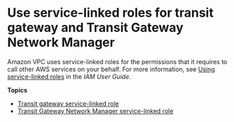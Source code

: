 # Use service\-linked roles for transit gateway and Transit Gateway Network Manager<a name="service-linked-roles"></a>

Amazon VPC uses service\-linked roles for the permissions that it requires to call other AWS services on your behalf\. For more information, see [Using service\-linked roles](https://docs.aws.amazon.com/IAM/latest/UserGuide/using-service-linked-roles.html) in the *IAM User Guide*\.

**Topics**
+ [Transit gateway service\-linked role](tgw-service-linked-roles.md)
+ [Transit Gateway Network Manager service\-linked role](nm-service-linked-roles.md)
